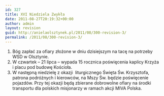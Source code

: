```yaml
---
id: 327
title: XVI Niedziela Zwykła
date: 2011-08-27T20:19:32+00:00
author: admin
layout: revision
guid: http://anielaolsztynek.pl/2011/08/300-revision-3/
permalink: /2011/08/300-revision-3/
---
```

  1. Bóg zapłać za ofiary złożone w dniu dzisiejszym na tacę na potrzeby WSD w Olsztynie.
  2. W czwartek &#8211; 21 lipca &#8211; wypada 15 rocznica poświęcenia kaplicy Krzyża i placu pod budowę Kościoła.
  3. W następną niedzielę z okazji  liturgicznego Święta Św. Krzysztofa, patrona podróżnych i kierowców, na Mszy Św. będzie poświęcenie pojazdów. Przy tej okazji będą zbierane dobrowolne ofiary na środki transportu dla polskich misjonarzy w ramach akcji MIVA Polska.